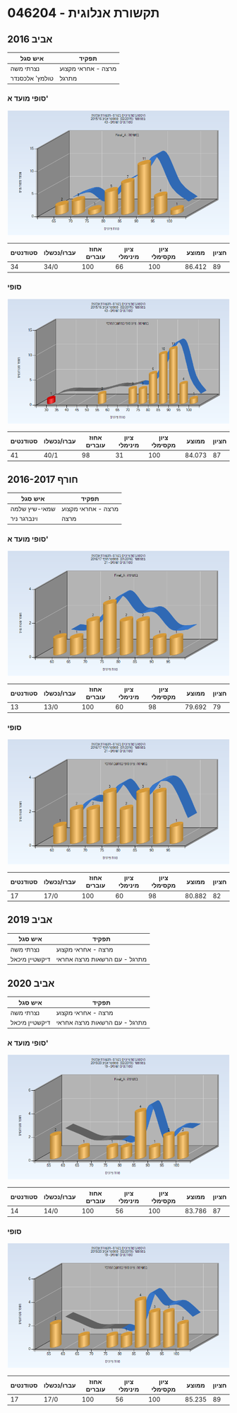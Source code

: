 # 046204 - תקשורת אנלוגית

## אביב 2016

| איש סגל | תפקיד |
| ---- | ---- |
| נצרתי משה | מרצה - אחראי מקצוע |
| טולמץ' אלכסנדר | מתרגל |

### סופי מועד א'

![201502 Final_A](201502/Final_A.png)

| סטודנטים | עברו/נכשלו | אחוז עוברים | ציון מינימלי | ציון מקסימלי | ממוצע | חציון |
| ---- | ---- | ---- | ---- | ---- | ---- | ---- |
| 34 | 34/0 | 100 | 66 | 100 | 86.412 | 89 |

### סופי

![201502 Finals](201502/Finals.png)

| סטודנטים | עברו/נכשלו | אחוז עוברים | ציון מינימלי | ציון מקסימלי | ממוצע | חציון |
| ---- | ---- | ---- | ---- | ---- | ---- | ---- |
| 41 | 40/1 | 98 | 31 | 100 | 84.073 | 87 |

## חורף 2016-2017

| איש סגל | תפקיד |
| ---- | ---- |
| שמאי-שיץ שלמה | מרצה - אחראי מקצוע |
| וינברגר ניר | מרצה |

### סופי מועד א'

![201601 Final_A](201601/Final_A.png)

| סטודנטים | עברו/נכשלו | אחוז עוברים | ציון מינימלי | ציון מקסימלי | ממוצע | חציון |
| ---- | ---- | ---- | ---- | ---- | ---- | ---- |
| 13 | 13/0 | 100 | 60 | 98 | 79.692 | 79 |

### סופי

![201601 Finals](201601/Finals.png)

| סטודנטים | עברו/נכשלו | אחוז עוברים | ציון מינימלי | ציון מקסימלי | ממוצע | חציון |
| ---- | ---- | ---- | ---- | ---- | ---- | ---- |
| 17 | 17/0 | 100 | 60 | 98 | 80.882 | 82 |

## אביב 2019

| איש סגל | תפקיד |
| ---- | ---- |
| נצרתי משה | מרצה - אחראי מקצוע |
| דיקשטיין מיכאל | מתרגל - עם הרשאות מרצה אחראי |

## אביב 2020

| איש סגל | תפקיד |
| ---- | ---- |
| נצרתי משה | מרצה - אחראי מקצוע |
| דיקשטיין מיכאל | מתרגל - עם הרשאות מרצה אחראי |

### סופי מועד א'

![201902 Final_A](201902/Final_A.png)

| סטודנטים | עברו/נכשלו | אחוז עוברים | ציון מינימלי | ציון מקסימלי | ממוצע | חציון |
| ---- | ---- | ---- | ---- | ---- | ---- | ---- |
| 14 | 14/0 | 100 | 56 | 100 | 83.786 | 87 |

### סופי

![201902 Finals](201902/Finals.png)

| סטודנטים | עברו/נכשלו | אחוז עוברים | ציון מינימלי | ציון מקסימלי | ממוצע | חציון |
| ---- | ---- | ---- | ---- | ---- | ---- | ---- |
| 17 | 17/0 | 100 | 56 | 100 | 85.235 | 89 |

